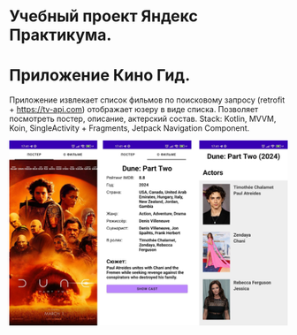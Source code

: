 # Учебный проект Яндекс Практикума.
# Приложение Кино Гид. 
Приложение извлекает список фильмов по поисковому запросу (retrofit + https://tv-api.com) отображает юзеру в виде списка. Позволяет посмотреть постер, описание, актерский состав.
Stack: Kotlin, MVVM, Koin, SingleActivity + Fragments, Jetpack Navigation Component.

![alt text](https://github.com/AlexeyJarlax/Movie_guide/blob/master/app/src/main/res/drawable/readme.jpg)
